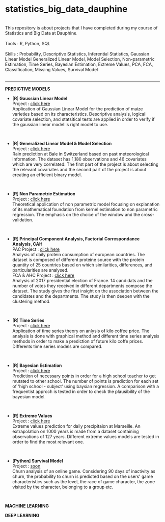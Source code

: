 # statistics_big_data_dauphine

<br/>
This repository is about projects that I have completed during my course of Statistics and Big Data at Dauphine. <br/><br/>
Tools : R, Python, SQL <br/><br/>
Skills : 
Probability, Descriptive Statistics, Inferential Statistics, Gaussian Linear Model
Generalized Linear Model, Model Selection, Non-parametric Estimation, Time Series, Bayesian Estimation, Extreme Values, PCA, FCA, Classification, Missing Values, Survival Model <br/>
<br/>

----------


**PREDICTIVE MODELS**<br/>



- **[R] Gaussian Linear Model**<br/>
Project : [click here](https://github.com/haejiyun/statistics-big-data/blob/main/Gaussian%20Linear%20Model/modele_lineaire_gaussien_haeji_yun.pdf)<br/>
Application of Gaussian Linear Model for the prediction of maize varieties based on its characteristics. Descriptive analysis, logical covariate selection, and statsitical tests are applied in order to verify if the gaussian linear model is right model to use.
<br/>

- **[R] Generalized Linear Model & Model Selection**<br/>
Project : [click here](https://github.com/haejiyun/statistics-big-data/blob/main/Generalized%20Linear%20Model/MLG_haeji_yun.pdf)<br/>
Rain prediction at Bale in Switzerland based on past meteorological information. The dataset has 1,180 observations and 46 covariates which are very correlated. The first part of the project is about selecting the relevant covariates and the second part of the project is about creating an efficient binary model.
<br/>

- **[R] Non Parametric Estimation**<br/>
Project : [click here](https://github.com/haejiyun/statistics-big-data/blob/main/Non%20Parametric%20Estimation/Estimation_non_parametrique.pdf)<br/>
Theoretical application of non parametric model focusing on explanation of its mathematical foundation from kernel estimation to non parametric regression. The emphasis on the choice of the window and the cross-validation.
<br/>

- **[R] Principal Component Analysis, Factorial Correspondance Analysis, CAH**<br/>
PAC Project : [click here](https://github.com/haejiyun/statistics-big-data/blob/main/Scoring/ACP_haeji_yun.pdf)<br/>
Analysis of daily protein consumption of european countries. The dataset is composed of different proteine source with the protein quantity of 25 countries based on which similarities, differences, and particularities are analysed.<br/>
FCA & AHC Project : [click here](https://github.com/haejiyun/statistics-big-data/blob/main/Scoring/AFC_Classification_haeji_yun.pdf)<br/>
Analysis of 2017 presidential election of France. 14 candidats and the number of votes they received in different departments compose the dataset. The study gives the first insight on the association between the candidates and the departments. The study is then deepen with the clustering method.
<br/>

- **[R] Time Series**<br/>
Project : [click here](https://github.com/haejiyun/statistics-big-data/blob/main/Time%20Series/time_series_haeji_yun.pdf)<br/>
Application of time series theory on anlysis of kilo coffee price. The analysis is done with graphical method and different time series analysis methods in order to make a prediction of future kilo coffe prices. Differents time series models are compared.
<br/>

- **[R] Bayesian Estimation**<br/>
Project : [click here](https://github.com/haejiyun/statistics_big_data_dauphine/blob/main/Bayesian%20Statistics/statistique_bayesienne.pdf)<br/>
Prediction of necessary points in order for a high school teacher to get mutated to other school. The number of points is prediction for each set of 'high school - subject' using baysian regression. A comparison with a frequentist approch is tested in order to check the plausibility of the bayesian model.  
<br/>

- **[R] Extreme Values**<br/>
Project : [click here](https://github.com/haejiyun/statistics_big_data_dauphine/blob/main/Extreme%20Values/valeurs_extremes_haeji_yun.pdf)<br/>
Extreme values prediction for daily precipitaion at Marseille. An extrapolation on 1000 years is made from a dataset containing observations of 127 years. Different extreme values models are tested in order to find the most relevant one. 
<br/>

- **[Python] Survival Model**<br/>
Project : [soon]()<br/>
Churn analysis of an online game. Considering 90 days of inactivity as churn, the probability to churn is predicted based on the users' game characteristics such as the level, the race of game character, the zone visited by the character, belonging to a group etc.
<br/>



**MACHINE LEARNING**<br/>


**DEEP LEARNING**<br/>
